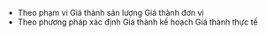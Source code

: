 - Theo phạm vi
  Giá thành sản lượng
  Giá thành đơn vị
- Theo phương pháp xác định
  Giá thành kế hoạch
  Giá thành thực tế
